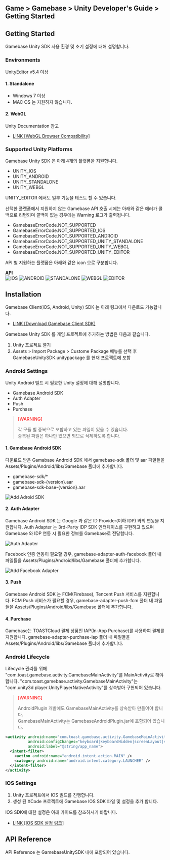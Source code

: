 ## Game > Gamebase > Unity Developer's Guide > Getting Started

## Getting Started

Gamebase Unity SDK 사용 환경 및 초기 설정에 대해 설명합니다.

### Environments

UnityEditor v5.4 이상

#### 1. Standalone

* Windows 7 이상
* MAC OS 는 지원하지 않습니다.

#### 2. WebGL

Unity Documentation 참고

* [LINK \[WebGL Browser Compatibility\]](https://docs.unity3d.com/Manual/webgl-browsercompatibility.html)

### Supported Unity Platforms

Gamebase Unity SDK 은 아래 4개의 플랫폼을 지원합니다.

* UNITY_IOS
* UNITY_ANDROID
* UNITY_STANDALONE
* UNITY_WEBGL

UNITY_EDITOR 에서도 일부 기능을 테스트 할 수 있습니다.

선택한 플랫폼에서 지원하지 않는 Gamebase API 호출 시에는 아래와 같은 에러가 콜백으로 리턴되며 콜백이 없는 경우에는 Warning 로그가 출력됩니다.

* GamebaseErrorCode.NOT_SUPPORTED
* GamebaseErrorCode.NOT_SUPPORTED_IOS
* GamebaseErrorCode.NOT_SUPPORTED_ANDROID
* GamebaseErrorCode.NOT_SUPPORTED_UNITY_STANDALONE
* GamebaseErrorCode.NOT_SUPPORTED_UNITY_WEBGL
* GamebaseErrorCode.NOT_SUPPORTED_UNITY_EDITOR

API 별 지원하는 플랫폼은 아래와 같은 icon 으로 구분합니다.

**API**<br>
![IOS](http://static.toastoven.net/prod_gamebase/UnityDevelopersGuide/unity-developers-guide-icon-ios_1.2.0.png)
![ANDROID](http://static.toastoven.net/prod_gamebase/UnityDevelopersGuide/unity-developers-guide-icon-android_1.2.0.png)
![STANDALONE](http://static.toastoven.net/prod_gamebase/UnityDevelopersGuide/unity-developers-guide-icon-standalone_1.2.0.png)
![WEBGL](http://static.toastoven.net/prod_gamebase/UnityDevelopersGuide/unity-developers-guide-icon-webgl_1.2.0.png)
![EDITOR](http://static.toastoven.net/prod_gamebase/UnityDevelopersGuide/unity-developers-guide-icon-editor_1.2.0.png)

## Installation

Gamebase Client(iOS, Android, Unity) SDK 는 아래 링크에서 다운로드 가능합니다.

* [LINK \[Download Gamebase Client SDK\]](http://docs.cloud.toast.com/ko/Download/)

Gamebase Unity SDK 를 게임 프로젝트에 추가하는 방법은 다음과 같습니다.

1. Unity 프로젝트 열기
2. Assets > Import Package > Custome Package 메뉴를 선택 후 GamebaseUnitySDK.unitypackage 를 현재 프로젝트에 포함

### Android Settings

Unity Android 빌드 시 필요한 Unity 설정에 대해 설명합니다.

* Gamebase Android SDK
* Auth Adapter
* Push
* Purchase

> <font color="red">[WARNING]</font>
>
> 각 모듈 별 중복으로 포함하고 있는 파일이 있을 수 있습니다.<br/>
> 중복된 파일은 하나만 있으면 되므로 삭제하도록 합니다.

#### 1. Gamebase Android SDK

다운로드 받은 Gamabase Android SDK 에서 gamebase-sdk 폴더 및 aar 파일들을 Assets/Plugins/Android/libs/Gamebase 폴더에 추가합니다.

* gamebase-sdk/*
* gamebase-sdk-{version}.aar
* gamebase-sdk-base-{version}.aar

![Add Adroid SDK](http://static.toastoven.net/prod_gamebase/UnityDevelopersGuide/unity-developers-guide-started_001_1.2.0.png)

#### 2. Auth Adapter

Gamebase Android SDK 는 Google 과 같은 ID Provider(이하 IDP) 와의 연동을 지원합니다.
Auth Adapter 는 3rd-Party IDP SDK 인터페이스를 구현하고 있으며 Gamebase 와 IDP 연동 시 필요한 정보를 Gamebase로 전달합니다.

![Auth Adapter](http://static.toastoven.net/prod_gamebase/UnityDevelopersGuide/unity-developers-guide-started_003_1.2.0.png)

Facebook 인증 연동이 필요할 경우, gamebase-adapter-auth-facebook 폴더 내 파일들을 Assets/Plugins/Android/libs/Gamebase 폴더에 추가합니다.

![Add Facebook Adapter](http://static.toastoven.net/prod_gamebase/UnityDevelopersGuide/unity-developers-guide-started_002_1.2.0.png)

#### 3. Push

Gamebase Android SDK 는 FCM(Firebase), Tencent Push 서비스를 지원합니다.
FCM Push 서비스가 필요할 경우, gamebase-adapter-push-fcm 폴더 내 파일들을 Assets/Plugins/Android/libs/Gamebase 폴더에 추가합니다.

#### 4. Purchase

Gamebase는 TOASTCloud 결제 상품인 IAP(In-App Purchase)를 사용하여 결제를 지원합니다.
gamebase-adapter-purchase-iap 폴더 내 파일들을 Assets/Plugins/Android/libs/Gamebase 폴더에 추가합니다.

### Android Lifecycle

Lifecycle 관리를 위해 "com.toast.gamebase.activity.GamebaseMainActivity"를 MainActivity로 해야 합니다.
"com.toast.gamebase.activity.GamebaseMainActivity"는 "com.unity3d.player.UnityPlayerNativeActivity"를 상속받아 구현되어 있습니다.

> <font color="red">[WARNING]</font>
>
> AndroidPlugin 개발에도 GamebaseMainActivity를 상속받아 만들어야 합니다. <br/>
> GamebaseMainActivity는 GamebaseAndroidPlugin.jar에 포함되어 있습니다.

```xml
<activity android:name="com.toast.gamebase.activity.GamebaseMainActivity"
          android:configChanges="keyboard|keyboardHidden|screenLayout|screenSize|orientation"
          android:label="@string/app_name">
  <intent-filter>
    <action android:name="android.intent.action.MAIN" />
    <category android:name="android.intent.category.LAUNCHER" />
  </intent-filter>
</activity>
```

### IOS Settings

1. Unity 프로젝트에서 IOS 빌드를 진행합니다.
2. 생성 된 XCode 프로젝트에 Gamebase IOS SDK 파일 및 설정을 추가 합니다.

IOS SDK에 대한 설정은 아래 가이드를 참조하시기 바랍니다.

* [LINK \[IOS SDK 설정 링크\]](./ios-started)

## API Reference

API Reference 는 GamebaseUnitySDK 내에 포함되어 있습니다.